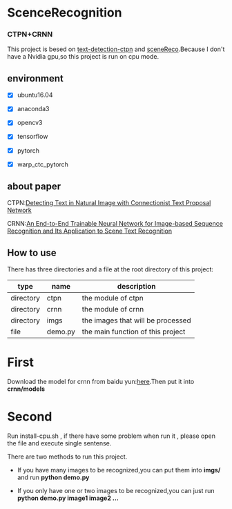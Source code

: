 # ScenceRecognition
### CTPN+CRNN
This project is besed on [text-detection-ctpn](https://github.com/qq919056489/text-detection-ctpn) and [sceneReco](https://github.com/bear63/sceneReco).Because I don't have a Nvidia gpu,so this project is run on cpu mode.
## environment
- [x]  ubuntu16.04

- [x]  anaconda3

- [x] opencv3

- [x] tensorflow

- [x] pytorch

- [x] warp_ctc_pytorch

## about paper
CTPN:[Detecting Text in Natural Image with
Connectionist Text Proposal Network](https://arxiv.org/pdf/1609.03605.pdf)

CRNN:[An End-to-End Trainable Neural Network for Image-based Sequence Recognition and Its Application to Scene Text Recognition](https://arxiv.org/pdf/1507.05717.pdf)

## How to use
There has three directories and a file at the root directory of this project:

type | name | description
---|---|---
directory|ctpn|the module of ctpn
directory|crnn|the module of crnn
directory|imgs|the images that will be processed
file|demo.py|the main function of this project

# First

Download the model for crnn from baidu yun:[here](https://pan.baidu.com/s/1nvBV5FV).Then put it into **crnn/models**

# Second

Run install-cpu.sh , if there have some problem when run it , please open the file and execute single sentense.

There are two methods to run this project.

- If you have many images to be recognized,you can put them into **imgs/** and run **python demo.py**

- If you only have one or two images to be recognized,you can just run **python demo.py image1 image2 ...**

